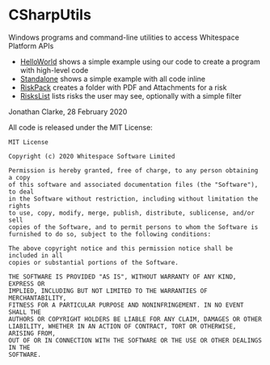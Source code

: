 # CSharpUtils
Windows programs and command-line utilities to access Whitespace Platform APIs

- [HelloWorld](HelloWorld/README.md) shows a simple example using our code to create a program with high-level code
- [Standalone](StabdAlone/README.md) shows a simple example with all code inline
- [RiskPack](RiskPack/README.md) creates a folder with PDF and Attachments for a risk
- [RisksList](RisksList/README.md) lists risks the user may see, optionally with a simple filter

Jonathan Clarke, 28 February 2020

All code is released under the MIT License:
```
MIT License

Copyright (c) 2020 Whitespace Software Limited

Permission is hereby granted, free of charge, to any person obtaining a copy
of this software and associated documentation files (the "Software"), to deal
in the Software without restriction, including without limitation the rights
to use, copy, modify, merge, publish, distribute, sublicense, and/or sell
copies of the Software, and to permit persons to whom the Software is
furnished to do so, subject to the following conditions:

The above copyright notice and this permission notice shall be included in all
copies or substantial portions of the Software.

THE SOFTWARE IS PROVIDED "AS IS", WITHOUT WARRANTY OF ANY KIND, EXPRESS OR
IMPLIED, INCLUDING BUT NOT LIMITED TO THE WARRANTIES OF MERCHANTABILITY,
FITNESS FOR A PARTICULAR PURPOSE AND NONINFRINGEMENT. IN NO EVENT SHALL THE
AUTHORS OR COPYRIGHT HOLDERS BE LIABLE FOR ANY CLAIM, DAMAGES OR OTHER
LIABILITY, WHETHER IN AN ACTION OF CONTRACT, TORT OR OTHERWISE, ARISING FROM,
OUT OF OR IN CONNECTION WITH THE SOFTWARE OR THE USE OR OTHER DEALINGS IN THE
SOFTWARE.
```

